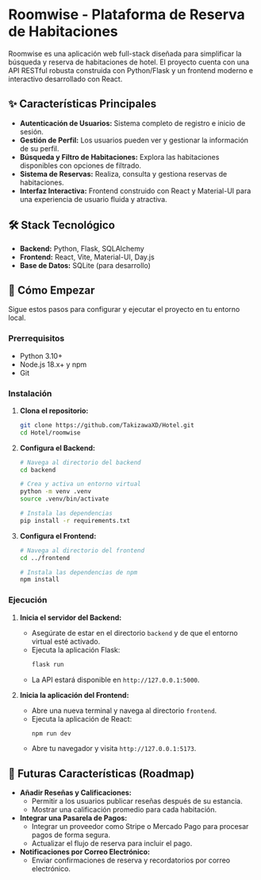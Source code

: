 # Roomwise - Plataforma de Reserva de Habitaciones

Roomwise es una aplicación web full-stack diseñada para simplificar la búsqueda y reserva de habitaciones de hotel. El proyecto cuenta con una API RESTful robusta construida con Python/Flask y un frontend moderno e interactivo desarrollado con React.

## ✨ Características Principales

-   **Autenticación de Usuarios:** Sistema completo de registro e inicio de sesión.
-   **Gestión de Perfil:** Los usuarios pueden ver y gestionar la información de su perfil.
-   **Búsqueda y Filtro de Habitaciones:** Explora las habitaciones disponibles con opciones de filtrado.
-   **Sistema de Reservas:** Realiza, consulta y gestiona reservas de habitaciones.
-   **Interfaz Interactiva:** Frontend construido con React y Material-UI para una experiencia de usuario fluida y atractiva.

## 🛠️ Stack Tecnológico

-   **Backend:** Python, Flask, SQLAlchemy
-   **Frontend:** React, Vite, Material-UI, Day.js
-   **Base de Datos:** SQLite (para desarrollo)

## 🚀 Cómo Empezar

Sigue estos pasos para configurar y ejecutar el proyecto en tu entorno local.

### Prerrequisitos

-   Python 3.10+
-   Node.js 18.x+ y npm
-   Git

### Instalación

1.  **Clona el repositorio:**
    ```bash
    git clone https://github.com/TakizawaXD/Hotel.git
    cd Hotel/roomwise
    ```

2.  **Configura el Backend:**
    ```bash
    # Navega al directorio del backend
    cd backend

    # Crea y activa un entorno virtual
    python -m venv .venv
    source .venv/bin/activate

    # Instala las dependencias
    pip install -r requirements.txt
    ```

3.  **Configura el Frontend:**
    ```bash
    # Navega al directorio del frontend
    cd ../frontend

    # Instala las dependencias de npm
    npm install
    ```

### Ejecución

1.  **Inicia el servidor del Backend:**
    *   Asegúrate de estar en el directorio `backend` y de que el entorno virtual esté activado.
    *   Ejecuta la aplicación Flask:
        ```bash
        flask run
        ```
    *   La API estará disponible en `http://127.0.0.1:5000`.

2.  **Inicia la aplicación del Frontend:**
    *   Abre una nueva terminal y navega al directorio `frontend`.
    *   Ejecuta la aplicación de React:
        ```bash
        npm run dev
        ```
    *   Abre tu navegador y visita `http://127.0.0.1:5173`.

## 🔮 Futuras Características (Roadmap)

-   **Añadir Reseñas y Calificaciones:**
    -   Permitir a los usuarios publicar reseñas después de su estancia.
    -   Mostrar una calificación promedio para cada habitación.
-   **Integrar una Pasarela de Pagos:**
    -   Integrar un proveedor como Stripe o Mercado Pago para procesar pagos de forma segura.
    -   Actualizar el flujo de reserva para incluir el pago.
-   **Notificaciones por Correo Electrónico:**
    -   Enviar confirmaciones de reserva y recordatorios por correo electrónico.